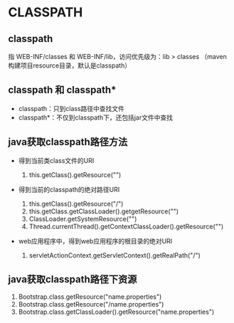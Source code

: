 # CLASSPATH
classpath
-----------
指 WEB-INF/classes 和 WEB-INF/lib，访问优先级为：lib > classes
（maven构建项目resource目录，默认是classpath）

classpath 和 classpath*
--------------------
* classpath：只到class路径中查找文件
* classpath*：不仅到classpath下，还包括jar文件中查找

java获取classpath路径方法
------------------------

* 得到当前类class文件的URI
  1. this.getClass().getResource("")

* 得到当前的classpath的绝对路径URI
  1. this.getClass().getResource("/")
  2. this.getClass.getClassLoader().getgetResource("")
  3. ClassLoader.getSystemResource("")
  4. Thread.currentThread().getContextClassLoader().getResource("")

* web应用程序中，得到web应用程序的根目录的绝对URI
  1. servletActionContext.getServletContext().getRealPath("/")

java获取classpath路径下资源
------------------------

1. Bootstrap.class.getResource("name.properties")
2. Bootstrap.class.getResource("/name.properties")
3. Bootstrap.class.getClassLoader().getResource("name.properties")
